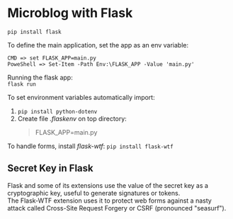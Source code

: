 # Microblog with Flask

``pip install flask``

To define the main application, set the app as an env variable:  
```
CMD => set FLASK_APP=main.py
PoweShell => Set-Item -Path Env:\FLASK_APP -Value 'main.py'
```

Running the flask app:  
``flask run``

To set environment variables automatically import:  
1. ``pip install python-dotenv``
2. Create file *.flaskenv* on top directory:  
   > FLASK_APP=main.py

To handle forms, install *flask-wtf*:
``pip install flask-wtf``

## Secret Key in Flask

Flask and some of its extensions use the value of the secret key as a cryptographic key, useful to generate signatures or tokens.  
The Flask-WTF extension uses it to protect web forms against a nasty attack called Cross-Site Request Forgery or CSRF (pronounced "seasurf").

